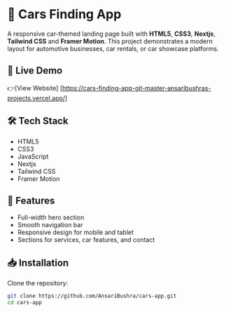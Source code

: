 # 🚗 Cars Finding App

A responsive car-themed landing page built with **HTML5**, **CSS3**, **Nextjs**, **Tailwind CSS** and **Framer Motion**. This project demonstrates a modern layout for automotive businesses, car rentals, or car showcase platforms.

## 🚀 Live Demo
👉[View Website] [https://cars-finding-app-git-master-ansaribushras-projects.vercel.app/]

## 🛠 Tech Stack
- HTML5
- CSS3
- JavaScript 
- Nextjs
- Tailwind CSS
- Framer Motion

## 📌 Features
- Full-width hero section
- Smooth navigation bar
- Responsive design for mobile and tablet
- Sections for services, car features, and contact


## 📥 Installation
Clone the repository:
```bash
git clone https://github.com/AnsariBushra/cars-app.git
cd cars-app

